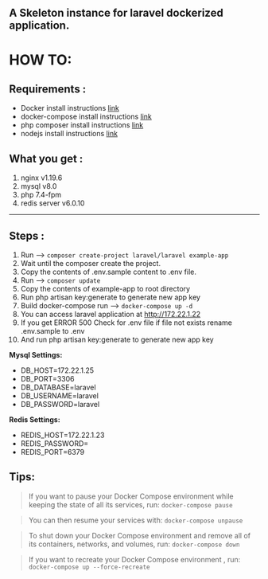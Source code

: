 ## A Skeleton instance for laravel dockerized application.

# HOW TO:

## Requirements :

* Docker install instructions [link](https://docs.docker.com/engine/install/)
* docker-compose install instructions [link](https://docs.docker.com/compose/install/)
* php composer install instructions [link](https://getcomposer.org/doc/00-intro.md#installation-linux-unix-macos)
* nodejs install instructions [link](https://nodejs.org/en/download/)

## What you  get :

1. nginx v1.19.6
1. mysql v8.0
1. php 7.4-fpm
1. redis server v6.0.10
_______________
## Steps :

1. Run --> `composer create-project laravel/laravel example-app`
1. Wait until the composer create the project.
1. Copy the contents of .env.sample content to .env file.
1. Run --> `composer update`
1. Copy the contents of example-app to root directory
1. Run php artisan key:generate to generate new app key
1. Build docker-compose run --> `docker-compose up -d`
1. You can access laravel application at http://172.22.1.22
1. If you get ERROR 500 Check for .env file if file not exists rename .env.sample to .env
1. And run php artisan key:generate to generate new app key

**Mysql Settings:**

* DB_HOST=172.22.1.25
* DB_PORT=3306
* DB_DATABASE=laravel
* DB_USERNAME=laravel
* DB_PASSWORD=laravel

**Redis Settings:**

* REDIS_HOST=172.22.1.23
* REDIS_PASSWORD=
* REDIS_PORT=6379

## Tips:

> If you want to pause your Docker Compose environment while keeping the state of all its services, run:
`docker-compose pause
`

> You can then resume your services with:
> `docker-compose unpause`

> To shut down your Docker Compose environment and remove all of its containers, networks, and volumes, run: `docker-compose down`

> If you want to recreate your Docker Compose environment , run: `docker-compose up --force-recreate`
